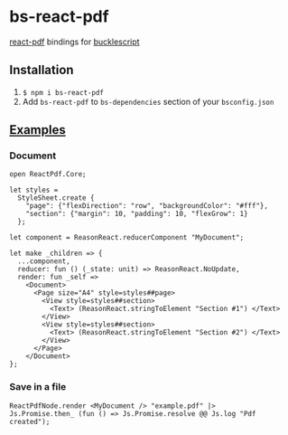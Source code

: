 # bs-react-pdf

[react-pdf](https://github.com/diegomura/react-pdf) bindings for [bucklescript](https://bucklescript.github.io/bucklescript/)

## Installation

1. `$ npm i bs-react-pdf`
2. Add `bs-react-pdf` to `bs-dependencies` section of your `bsconfig.json`

## [Examples](https://github.com/meafmira/bs-react-pdf/tree/master/examples)
### Document

```
open ReactPdf.Core;

let styles =
  StyleSheet.create {
    "page": {"flexDirection": "row", "backgroundColor": "#fff"},
    "section": {"margin": 10, "padding": 10, "flexGrow": 1}
  };

let component = ReasonReact.reducerComponent "MyDocument";

let make _children => {
  ...component,
  reducer: fun () (_state: unit) => ReasonReact.NoUpdate,
  render: fun _self =>
    <Document>
      <Page size="A4" style=styles##page>
        <View style=styles##section>
          <Text> (ReasonReact.stringToElement "Section #1") </Text>
        </View>
        <View style=styles##section>
          <Text> (ReasonReact.stringToElement "Section #2") </Text>
        </View>
      </Page>
    </Document>
};
```

### Save in a file

```
ReactPdfNode.render <MyDocument /> "example.pdf" |>
Js.Promise.then_ (fun () => Js.Promise.resolve @@ Js.log "Pdf created");
```